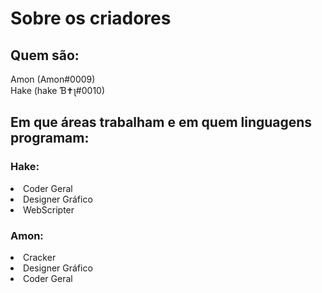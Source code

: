 # Sobre os criadores

## Quem são:

Amon (Amon#0009) <br>
Hake (hake Ɓ✝ʅ#0010)

## Em que áreas trabalham e em quem linguagens programam:

<h3>Hake:</h3>

<li>Coder Geral</li>
<li>Designer Gráfico</li>
<li>WebScripter</li>

<h3>Amon:</h3>

<li>Cracker</li>
<li>Designer Gráfico</li>
<li>Coder Geral</li>
